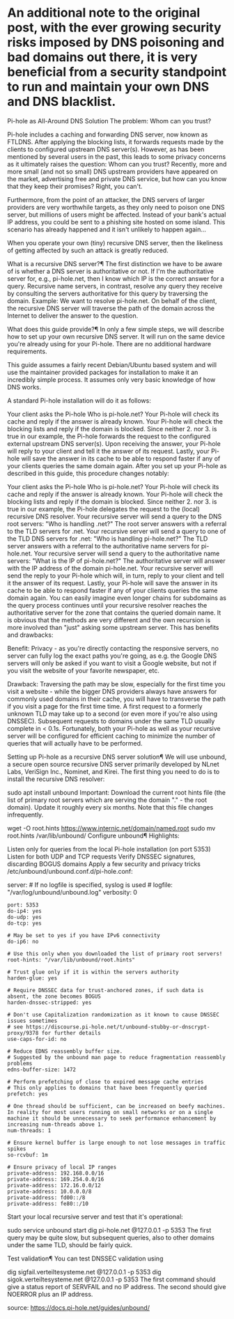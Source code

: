 An additional note to the original post, with the ever growing security risks imposed by DNS poisoning and bad domains out there, it is very beneficial from a security standpoint to run and maintain your own DNS and DNS blacklist.
=======================================================================================================================



Pi-hole as All-Around DNS Solution
The problem: Whom can you trust?


Pi-hole includes a caching and forwarding DNS server, now known as FTLDNS. After applying the blocking lists, it forwards requests made by the clients to configured upstream DNS server(s). However, as has been mentioned by several users in the past, this leads to some privacy concerns as it ultimately raises the question: Whom can you trust? Recently, more and more small (and not so small) DNS upstream providers have appeared on the market, advertising free and private DNS service, but how can you know that they keep their promises? Right, you can't.

Furthermore, from the point of an attacker, the DNS servers of larger providers are very worthwhile targets, as they only need to poison one DNS server, but millions of users might be affected. Instead of your bank's actual IP address, you could be sent to a phishing site hosted on some island. This scenario has already happened and it isn't unlikely to happen again...

When you operate your own (tiny) recursive DNS server, then the likeliness of getting affected by such an attack is greatly reduced.

What is a recursive DNS server?¶
The first distinction we have to be aware of is whether a DNS server is authoritative or not. If I'm the authoritative server for, e.g., pi-hole.net, then I know which IP is the correct answer for a query. Recursive name servers, in contrast, resolve any query they receive by consulting the servers authoritative for this query by traversing the domain. Example: We want to resolve pi-hole.net. On behalf of the client, the recursive DNS server will traverse the path of the domain across the Internet to deliver the answer to the question.

What does this guide provide?¶
In only a few simple steps, we will describe how to set up your own recursive DNS server. It will run on the same device you're already using for your Pi-hole. There are no additional hardware requirements.

This guide assumes a fairly recent Debian/Ubuntu based system and will use the maintainer provided packages for installation to make it an incredibly simple process. It assumes only very basic knowledge of how DNS works.

A standard Pi-hole installation will do it as follows:

Your client asks the Pi-hole Who is pi-hole.net?
Your Pi-hole will check its cache and reply if the answer is already known.
Your Pi-hole will check the blocking lists and reply if the domain is blocked.
Since neither 2. nor 3. is true in our example, the Pi-hole forwards the request to the configured external upstream DNS server(s).
Upon receiving the answer, your Pi-hole will reply to your client and tell it the answer of its request.
Lastly, your Pi-hole will save the answer in its cache to be able to respond faster if any of your clients queries the same domain again.
After you set up your Pi-hole as described in this guide, this procedure changes notably:

Your client asks the Pi-hole Who is pi-hole.net?
Your Pi-hole will check its cache and reply if the answer is already known.
Your Pi-hole will check the blocking lists and reply if the domain is blocked.
Since neither 2. nor 3. is true in our example, the Pi-hole delegates the request to the (local) recursive DNS resolver.
Your recursive server will send a query to the DNS root servers: "Who is handling .net?"
The root server answers with a referral to the TLD servers for .net.
Your recursive server will send a query to one of the TLD DNS servers for .net: "Who is handling pi-hole.net?"
The TLD server answers with a referral to the authoritative name servers for pi-hole.net.
Your recursive server will send a query to the authoritative name servers: "What is the IP of pi-hole.net?"
The authoritative server will answer with the IP address of the domain pi-hole.net.
Your recursive server will send the reply to your Pi-hole which will, in turn, reply to your client and tell it the answer of its request.
Lastly, your Pi-hole will save the answer in its cache to be able to respond faster if any of your clients queries the same domain again.
You can easily imagine even longer chains for subdomains as the query process continues until your recursive resolver reaches the authoritative server for the zone that contains the queried domain name. It is obvious that the methods are very different and the own recursion is more involved than "just" asking some upstream server. This has benefits and drawbacks:

Benefit: Privacy - as you're directly contacting the responsive servers, no server can fully log the exact paths you're going, as e.g. the Google DNS servers will only be asked if you want to visit a Google website, but not if you visit the website of your favorite newspaper, etc.

Drawback: Traversing the path may be slow, especially for the first time you visit a website - while the bigger DNS providers always have answers for commonly used domains in their cache, you will have to transverse the path if you visit a page for the first time time. A first request to a formerly unknown TLD may take up to a second (or even more if you're also using DNSSEC). Subsequent requests to domains under the same TLD usually complete in < 0.1s. Fortunately, both your Pi-hole as well as your recursive server will be configured for efficient caching to minimize the number of queries that will actually have to be performed.

Setting up Pi-hole as a recursive DNS server solution¶
We will use unbound, a secure open source recursive DNS server primarily developed by NLnet Labs, VeriSign Inc., Nominet, and Kirei. The first thing you need to do is to install the recursive DNS resolver:


sudo apt install unbound
Important: Download the current root hints file (the list of primary root servers which are serving the domain "." - the root domain). Update it roughly every six months. Note that this file changes infrequently.


wget -O root.hints https://www.internic.net/domain/named.root
sudo mv root.hints /var/lib/unbound/
Configure unbound¶
Highlights:

Listen only for queries from the local Pi-hole installation (on port 5353)
Listen for both UDP and TCP requests
Verify DNSSEC signatures, discarding BOGUS domains
Apply a few security and privacy tricks
/etc/unbound/unbound.conf.d/pi-hole.conf:


server:
    # If no logfile is specified, syslog is used
    # logfile: "/var/log/unbound/unbound.log"
    verbosity: 0

    port: 5353
    do-ip4: yes
    do-udp: yes
    do-tcp: yes

    # May be set to yes if you have IPv6 connectivity
    do-ip6: no

    # Use this only when you downloaded the list of primary root servers!
    root-hints: "/var/lib/unbound/root.hints"

    # Trust glue only if it is within the servers authority
    harden-glue: yes

    # Require DNSSEC data for trust-anchored zones, if such data is absent, the zone becomes BOGUS
    harden-dnssec-stripped: yes

    # Don't use Capitalization randomization as it known to cause DNSSEC issues sometimes
    # see https://discourse.pi-hole.net/t/unbound-stubby-or-dnscrypt-proxy/9378 for further details
    use-caps-for-id: no

    # Reduce EDNS reassembly buffer size.
    # Suggested by the unbound man page to reduce fragmentation reassembly problems
    edns-buffer-size: 1472

    # Perform prefetching of close to expired message cache entries
    # This only applies to domains that have been frequently queried
    prefetch: yes

    # One thread should be sufficient, can be increased on beefy machines. In reality for most users running on small networks or on a single machine it should be unnecessary to seek performance enhancement by increasing num-threads above 1.
    num-threads: 1

    # Ensure kernel buffer is large enough to not lose messages in traffic spikes
    so-rcvbuf: 1m

    # Ensure privacy of local IP ranges
    private-address: 192.168.0.0/16
    private-address: 169.254.0.0/16
    private-address: 172.16.0.0/12
    private-address: 10.0.0.0/8
    private-address: fd00::/8
    private-address: fe80::/10
Start your local recursive server and test that it's operational:


sudo service unbound start
dig pi-hole.net @127.0.0.1 -p 5353
The first query may be quite slow, but subsequent queries, also to other domains under the same TLD, should be fairly quick.

Test validation¶
You can test DNSSEC validation using


dig sigfail.verteiltesysteme.net @127.0.0.1 -p 5353
dig sigok.verteiltesysteme.net @127.0.0.1 -p 5353
The first command should give a status report of SERVFAIL and no IP address. The second should give NOERROR plus an IP address.




source: https://docs.pi-hole.net/guides/unbound/
